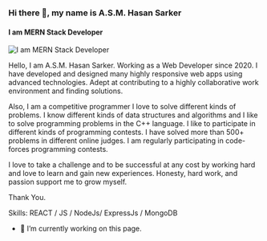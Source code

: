 ### Hi there 👋, my name is A.S.M. Hasan Sarker
#### I am MERN Stack Developer
![I am MERN Stack Developer](https://scontent.fdac116-1.fna.fbcdn.net/v/t39.30808-6/294637848_3357395121155498_1731975454800888653_n.png?stp=dst-jpg&_nc_cat=101&ccb=1-7&_nc_sid=19026a&_nc_ohc=AdIxS_CInUUAX8LE1is&_nc_ht=scontent.fdac116-1.fna&oh=00_AT_TZSap7o8-XuHhsyuH1xA2mqR5FQFn1puh6g6IcV4m1Q&oe=62DD4109)

Hello, I am A.S.M. Hasan Sarker. Working as a Web Developer since 2020. I have developed and designed many highly responsive web apps using advanced technologies. Adept at contributing to a highly collaborative work environment and finding solutions.

Also, I am a competitive programmer I love to solve different kinds of problems. I know different kinds of data structures and algorithms and I like to solve programming problems in the C++ language. I like to participate in different kinds of programming contests. I have solved more than 500+ problems in different online judges. I am regularly participating in code-forces programming contests.

I love to take a challenge and to be successful at any cost by working hard and love to learn and gain new experiences. Honesty, hard work, and passion support me to grow myself. 

 Thank You.

Skills: REACT / JS / NodeJs/ ExpressJs / MongoDB

- 🔭 I’m currently working on this page. 





